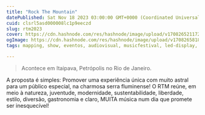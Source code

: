 ```yaml
---
title: "Rock The Mountain"
datePublished: Sat Nov 18 2023 03:00:00 GMT+0000 (Coordinated Universal Time)
cuid: clsrl5asd000008lc1p9eeczd
slug: rtm2023
cover: https://cdn.hashnode.com/res/hashnode/image/upload/v1708265211726/8a290e76-d535-4292-8b65-54a3dad365d2.jpeg
ogImage: https://cdn.hashnode.com/res/hashnode/image/upload/v1708265818922/4acfae6c-096e-4b91-a8da-9d5d75a4b681.jpeg
tags: mapping, show, eventos, audiovisual, musicfestival, led-display, looizinho, luizinhoneto, riodejaneiro, resolume

---
```


> Acontece em Itaipava, Petrópolis no Rio de Janeiro.

A proposta é simples: Promover uma experiência única com muito astral para um público especial, na charmosa serra fluminense! O RTM reúne, em meio à natureza, juventude, modernidade, sustentabilidade, liberdade, estilo, diversão, gastronomia e claro, MUITA música num dia que promete ser inesquecível!